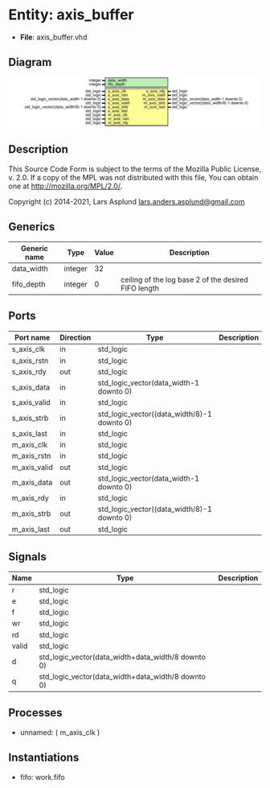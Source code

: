# Entity: axis_buffer

- **File**: axis_buffer.vhd
## Diagram

![Diagram](axis_buffer.svg "Diagram")
## Description

 This Source Code Form is subject to the terms of the Mozilla Public
 License, v. 2.0. If a copy of the MPL was not distributed with this file,
 You can obtain one at http://mozilla.org/MPL/2.0/.

 Copyright (c) 2014-2021, Lars Asplund lars.anders.asplund@gmail.com
## Generics

| Generic name | Type    | Value | Description                                           |
| ------------ | ------- | ----- | ----------------------------------------------------- |
| data_width   | integer | 32    |                                                       |
| fifo_depth   | integer | 0     |  ceiling of the log base 2 of the desired FIFO length |
## Ports

| Port name    | Direction | Type                                        | Description |
| ------------ | --------- | ------------------------------------------- | ----------- |
| s_axis_clk   | in        | std_logic                                   |             |
| s_axis_rstn  | in        | std_logic                                   |             |
| s_axis_rdy   | out       | std_logic                                   |             |
| s_axis_data  | in        | std_logic_vector(data_width-1 downto 0)     |             |
| s_axis_valid | in        | std_logic                                   |             |
| s_axis_strb  | in        | std_logic_vector((data_width/8)-1 downto 0) |             |
| s_axis_last  | in        | std_logic                                   |             |
| m_axis_clk   | in        | std_logic                                   |             |
| m_axis_rstn  | in        | std_logic                                   |             |
| m_axis_valid | out       | std_logic                                   |             |
| m_axis_data  | out       | std_logic_vector(data_width-1 downto 0)     |             |
| m_axis_rdy   | in        | std_logic                                   |             |
| m_axis_strb  | out       | std_logic_vector((data_width/8)-1 downto 0) |             |
| m_axis_last  | out       | std_logic                                   |             |
## Signals

| Name   | Type                                               | Description |
| ------ | -------------------------------------------------- | ----------- |
| r      | std_logic                                          |             |
|  e     | std_logic                                          |             |
|  f     | std_logic                                          |             |
|  wr    | std_logic                                          |             |
|  rd    | std_logic                                          |             |
|  valid | std_logic                                          |             |
| d      | std_logic_vector(data_width+data_width/8 downto 0) |             |
|  q     | std_logic_vector(data_width+data_width/8 downto 0) |             |
## Processes
- unnamed: ( m_axis_clk )
## Instantiations

- fifo: work.fifo

